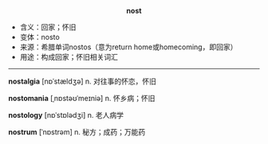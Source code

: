 
**<center>nost</center>**

- <span class="definition">含义：回家；怀旧</span>
- <span class="definition">变体：nosto</span>
- <span class="definition">来源：希腊单词nostos（意为return home或homecoming，即回家）</span>
- <span class="definition">用途：构成回家；怀旧相关词汇</span>

---

<span class="vocabulary">**nostalgia**</span> [nɒˈstældʒə] n. 对往事的怀恋，怀旧

<span class="vocabulary">**nostomania**</span> [ˌnɒstəʊˈmeɪniə] n. 怀乡病；怀旧

<span class="vocabulary">**nostology**</span> [nɒˈstɒlədʒi] n. 老人病学

<span class="vocabulary">**nostrum**</span> [ˈnɒstrəm] n. 秘方；成药；万能药
